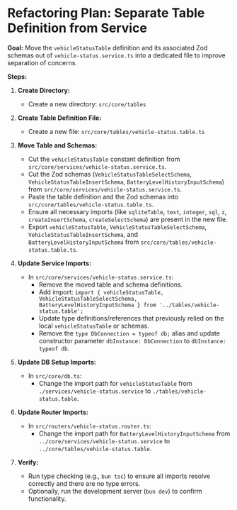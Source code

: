 # Refactoring Plan: Separate Table Definition from Service

**Goal:** Move the `vehicleStatusTable` definition and its associated Zod schemas out of `vehicle-status.service.ts` into a dedicated file to improve separation of concerns.

**Steps:**

1.  **Create Directory:**
    *   Create a new directory: `src/core/tables`

2.  **Create Table Definition File:**
    *   Create a new file: `src/core/tables/vehicle-status.table.ts`

3.  **Move Table and Schemas:**
    *   Cut the `vehicleStatusTable` constant definition from `src/core/services/vehicle-status.service.ts`.
    *   Cut the Zod schemas (`VehicleStatusTableSelectSchema`, `VehicleStatusTableInsertSchema`, `BatteryLevelHistoryInputSchema`) from `src/core/services/vehicle-status.service.ts`.
    *   Paste the table definition and the Zod schemas into `src/core/tables/vehicle-status.table.ts`.
    *   Ensure all necessary imports (like `sqliteTable`, `text`, `integer`, `sql`, `z`, `createInsertSchema`, `createSelectSchema`) are present in the new file.
    *   Export `vehicleStatusTable`, `VehicleStatusTableSelectSchema`, `VehicleStatusTableInsertSchema`, and `BatteryLevelHistoryInputSchema` from `src/core/tables/vehicle-status.table.ts`.

4.  **Update Service Imports:**
    *   In `src/core/services/vehicle-status.service.ts`:
        *   Remove the moved table and schema definitions.
        *   Add import: `import { vehicleStatusTable, VehicleStatusTableSelectSchema, BatteryLevelHistoryInputSchema } from '../tables/vehicle-status.table';`
        *   Update type definitions/references that previously relied on the local `vehicleStatusTable` or schemas.
        *   Remove the `type DbConnection = typeof db;` alias and update constructor parameter `dbInstance: DbConnection` to `dbInstance: typeof db`.

5.  **Update DB Setup Imports:**
    *   In `src/core/db.ts`:
        *   Change the import path for `vehicleStatusTable` from `./services/vehicle-status.service` to `./tables/vehicle-status.table`.

6.  **Update Router Imports:**
    *   In `src/routers/vehicle-status.router.ts`:
        *   Change the import path for `BatteryLevelHistoryInputSchema` from `../core/services/vehicle-status.service` to `../core/tables/vehicle-status.table`.

7.  **Verify:**
    *   Run type checking (e.g., `bun tsc`) to ensure all imports resolve correctly and there are no type errors.
    *   Optionally, run the development server (`bun dev`) to confirm functionality.
